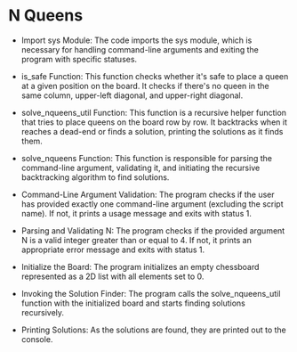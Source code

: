 # N Queens
* Import sys Module: The code imports the sys module, which is necessary for handling command-line arguments and exiting the program with specific statuses.

* is_safe Function: This function checks whether it's safe to place a queen at a given position on the board. It checks if there's no queen in the same column, upper-left diagonal, and upper-right diagonal.

* solve_nqueens_util Function: This function is a recursive helper function that tries to place queens on the board row by row. It backtracks when it reaches a dead-end or finds a solution, printing the solutions as it finds them.

* solve_nqueens Function: This function is responsible for parsing the command-line argument, validating it, and initiating the recursive backtracking algorithm to find solutions.

* Command-Line Argument Validation: The program checks if the user has provided exactly one command-line argument (excluding the script name). If not, it prints a usage message and exits with status 1.

* Parsing and Validating N: The program checks if the provided argument N is a valid integer greater than or equal to 4. If not, it prints an appropriate error message and exits with status 1.

* Initialize the Board: The program initializes an empty chessboard represented as a 2D list with all elements set to 0.

* Invoking the Solution Finder: The program calls the solve_nqueens_util function with the initialized board and starts finding solutions recursively.

* Printing Solutions: As the solutions are found, they are printed out to the console.
